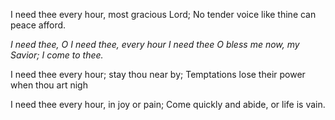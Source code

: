 I need thee every hour, most gracious Lord; 
No tender voice like thine can peace afford.

*I need thee, O I need thee, every hour I need thee* 
*O bless me now, my Savior; I come to thee.*

I need thee every hour; stay thou near by; 
Temptations lose their power when thou art nigh

I need thee every hour, in joy or pain; 
Come quickly and abide, or life is vain.